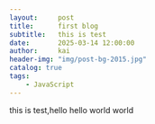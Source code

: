```yaml
---
layout:     post
title:      first blog
subtitle:   this is test
date:       2025-03-14 12:00:00
author:     kai
header-img: "img/post-bg-2015.jpg"
catalog: true
tags:
    - JavaScript
---
```


this is test,hello
hello world
world
